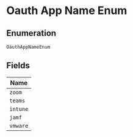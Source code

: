 
# Oauth App Name Enum

## Enumeration

`OauthAppNameEnum`

## Fields

| Name |
|  --- |
| `zoom` |
| `teams` |
| `intune` |
| `jamf` |
| `vmware` |

